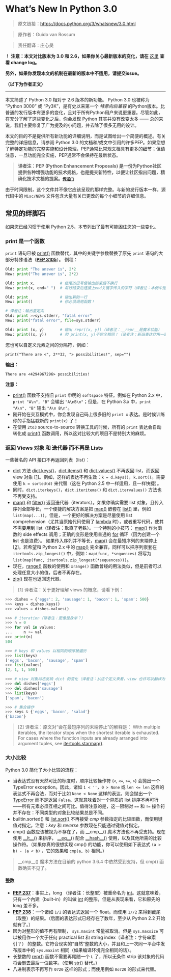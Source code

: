 # What’s New In Python 3.0

> 原文链接：https://docs.python.org/3/whatsnew/3.0.html

>   原作者：Guido van Rossum

> 责任翻译：庄心昊

__！ 注意：本文对比版本为 3.0 和 2.6，如果你关心最新版本的变化，请在__ [这里](https://docs.python.org/3/whatsnew/changelog.html#changelog) __查看 change log。__

__另外，如果你发现本文的机制在最新的版本中不适用，请提交issue。__

__（以下为作者正文）__

---

本文简述了 Python 3.0 相对于 2.6 版本的新功能。 Python 3.0 也被称为 “Python 3000” 或 “Py3K”，是有史以来第一个 _特意向后兼容_ 的Python版本。比普通的发行版本有更多的变化，且对于所有Python用户来说更重要。尽管如此，在充分了解了这些变化之后，你会发现 Python 其实并没有改变太多 —— 总的来说，我们主要修复了广为提及的小问题，并去除了很多无用的设计。

本文的目的不是提供所有新功能的详细说明，而是试图给出一个简便的概述。有关完整的详细信息，请参阅 Python 3.0 的文档和/或文中引用的许多PEP。如果您想了解特定功能的完整实施和设计原理，PEP通常比常规文档具有更多的细节；但请注意，一旦功能完全实施，PEP通常不会保持在最新状态。

> __译者注：PEP (Python Enhancement Proposals) 是一份为Python社区提供各种增强功能的技术规格，也是提交新特性，以便让社区指出问题，精确化技术文档的提案。[`传送门`](https://www.python.org/dev/peps/)__

由于时间限制，这个文件并不像它应该呈现的那样完整。与新的发行版本一样，源代码中的 `Misc/NEWS` 文件包含大量有关已更改的每个小细节的详细信息。


## 常见的绊脚石

如果您已经习惯于使用 Python 2.5，本节列出了最有可能困住您的一些变化。

### print 是一个函数
`print` 语句已被 [print()](https://docs.python.org/3/library/functions.html#print) 函数替代，其中的关键字参数替换了原先 `print` 语句的大部分特殊语法（[__PEP 3105__](https://www.python.org/dev/peps/pep-3105)）。 例程：
```python
Old: print "The answer is", 2*2
New: print("The answer is", 2*2)

Old: print x,           # 结尾的逗号使输出结束后不换行
New: print(x, end=" ")  # 每行结束后连接上end关键字传入的字符（译者注：本例中是一个空格）

Old: print              # 输出新的一行
New: print()            # 你必须调用函数！

# 译者注：输出重定向
Old: print >>sys.stderr, "fatal error"
New: print("fatal error", file=sys.stderr)

Old: print (x, y)       # 输出 repr((x, y))（译者注：__repr__是魔术功能）
New: print((x, y))      # 和 print(x, y)不完全相同！（译者注：新旧表达作用一致）
```

您也可以自定义元素之间的分隔符，例如：
```
print("There are <", 2**32, "> possibilities!", sep="")
```
__输出：__
```
There are <4294967296> possibilities!
```
__注意：__

- [print()](https://docs.python.org/3/library/functions.html#print) 函数不支持旧 `print` 申明的 `softspace` 特征。例如在 Python 2.x 中，`print "A\n", "B"` 会输出 `"A\nB\n"`；但是，在 Python 3.x 中，`print "A\n", "B"` 输出 `"A\n B\n"`。
- 刚开始在交互模式中，你会发现自己码上很多旧的 `print x` 表达。是时候训练你的手指猛戳新的 `print(x)` 了！
- 在使用 `2to3` source-to-source 转换工具的时候，所有的 `print` 表达会自动转化成 [print()](https://docs.python.org/3/library/functions.html#print) 函数调用，所以这对比较大的项目不是特别大的麻烦。


### 返回 Views 对象 和 迭代器 而不再是 Lists

一些著名的 API 接口不再返回列表（list）：
- [dict](https://docs.python.org/3/library/stdtypes.html#dict) 方法 [dict.keys()](https://docs.python.org/3/library/stdtypes.html#dict.keys)，[dict.items()](https://docs.python.org/3/library/stdtypes.html#dict.items) 和 [dict.values()](https://docs.python.org/3/library/stdtypes.html#dict.values) 不再返回 list，而返回 view 对象 \[[1](#q1)\]。例如，这样的表达不再生效：`k = d.keys(); k.sort()`。需要使用 `k = sorted(d)` 来代替（这在 Python 2.5 中一样适用，且一样快捷）。
- 同时，`dict.iterkeys()`，`dict.iteritems()` 和 `dict.itervalues()` 方法也不再受支持。
- [map()](https://docs.python.org/3/library/functions.html#map) 和 [filter()](https://docs.python.org/3/library/functions.html#filter) 返回迭代器（iterators）。如果你确实需要 list 对象，且传入序列全部等长，一个便捷的解决方案是把 [map()](https://docs.python.org/3/library/functions.html#map) 嵌套在 [list()](https://docs.python.org/3/library/stdtypes.html#list) 里，例如 `list(map(...))`，但是，一个更好的解决方案是尽量使用 list comprehension（尤其当原始代码使用了 [lambda](https://docs.python.org/3/reference/expressions.html#lambda) 时），或者重写代码，使其不需要用到 list（译者注：耿直了老铁）。一个特别的小技巧： [map()](https://docs.python.org/3/library/functions.html#map) 作为函数的 side effects 调用；正确的变形是使用普通的 [for](https://docs.python.org/3/reference/compound_stmts.html#for) 循环（因为创建一个 list 也是浪费）。
如果传入序列并不等长，[map()](https://docs.python.org/3/library/functions.html#map) 会在最短序列的末端停止 \[[2](#q2)\]。若希望和 Python 2.x 中的 [map()](https://docs.python.org/3/library/functions.html#map) 完全兼容，同样可以把序列嵌套在 `itertools.zip_longest()` 中，例如：`map(func, *sequences)` 将写为 `list(map(func, itertools.zip_longest(*sequences)))`。
- 现在，[range()](https://docs.python.org/3/library/stdtypes.html#range) 函数的使用和 `xrange()` 函数曾经的用法类似，但是前者可以处理任意大小的值，后者不再存在。
- [zip()](https://docs.python.org/3/library/functions.html#zip) 现在也返回迭代器。

<div class="q1"></div>

> [1] 译者注：关于更好理解 views 的概念，请看下例：

```python
>>> dishes = {'eggs': 2, 'sausage': 1, 'bacon': 1, 'spam': 500}
>>> keys = dishes.keys()
>>> values = dishes.values()  

>>> # iteration（译者注：更像是枚举？）
>>> n = 0  
>>> for val in values:  
...     n += val  
>>> print(n)  
504  

>>> # keys 和 values 以相同的顺序被遍历
>>> list(keys)
['eggs', 'bacon', 'sausage', 'spam']  
>>> list(values)  
[2, 1, 1, 500]  

>>> # view 对象动态反映 dict 的变化（译者注：从这个定义来看，view 也许可以翻译为“快照”）  
>>> del dishes['eggs']  
>>> del dishes['sausage']  
>>> list(keys)  
['spam', 'bacon']  

>>> # 集合操作
>>> keys & {'eggs', 'bacon', 'salad'}  
{'bacon'}  
```

<div class="q2"></div>

> [2] 译者注：原文对“会在最短序列的末端停止”的解释是：
With multiple iterables, the iterator stops when the shortest iterable is exhausted. For cases where the function inputs are already arranged into argument tuples, see [itertools.starmap()](https://docs.python.org/3/library/itertools.html#itertools.starmap).


### 大小比较

Python 3.0 简化了大小比较的流程：

- 当表达式没有天然可比的标度时，顺序比较操作符 (`<`, `<=`, `>=`, `>`) 会抛出一个 TypeError exception。因此，诸如 `1 < ''`，`0 > None` 或 `len <= len` 这样的表达式不再合法，而对于比如 `None < None` 这样的表达，则会抛出一个 [TypeError](https://docs.python.org/3/library/exceptions.html#TypeError) 而不是返回 `False`。这就意味着对一个异质的 list 排序不再可行——所有元素必须互相之间可比。值得注意的是，这一限制对 `==` 和 `!=` 操作符并不存在：不同类型的对象比较结果总是不同。
- builtin.sorted() 和 [list.sort()](https://docs.python.org/3/library/stdtypes.html#list.sort) 不再接受 _cmp_ 参数指定的比较函数，而使用键值对指定。注意：_key_ 和 _reverse_ 参数现在只能通过键值对指定。
- cmp() 函数应该被视为不存在了，而 \_\_cmp\_\_() 魔术方法也不再受支持。现在使用 [\_\_lt\_\_()](https://docs.python.org/3/reference/datamodel.html#object.__lt__) 来排序， [\_\_eq\_\_()](https://docs.python.org/3/reference/datamodel.html#object.__eq__) 配合 [\_\_hash\_\_()](https://docs.python.org/3/reference/datamodel.html#object.__hash__) 使用，以及其他所需的比较操作符。（如果你真的很想实现 cmp() 的功能，你可以使用如下表达式 `(a > b) - (a < b)` ，它的效果和 `cmp(a, b)` 相同。）

> \_\_cmp\_\_() 魔术方法在目前的 python 3.6.4 中依然受到支持，但 cmp() 函数确实不见了。

#### 整数

- [__PEP 237__](https://www.python.org/dev/peps/pep-0237)：事实上，long （译者注：长整型）被重命名为 [int](https://docs.python.org/3/library/functions.html#int)。这就意味着，只有一个內建（built-in）的叫做 [int](https://docs.python.org/3/library/functions.html#int) 的整形，但是从表现来看，它和原先的 long 差不多。
- [__PEP 238__](https://www.python.org/dev/peps/pep-0238)：一个诸如 `1/2` 的表达式返回一个 float。而使用 `1//2` 来得到截尾（取整）的结果。（后面的表达形式已经存在了数年，至少从 Python 2.2 开始就有了。）
- 因为对整形的值不再有限制， `sys.maxint` 常量被取消。但是 `sys.maxsize` 可以被用作一个大于任何 practical list 和 string index（译者注：字符串索引？） 的整数。它符合现实的“自然”整数的大小，并且和上一次同一平台中发布版本中的 `sys.maxint` 相同（如果编译环境完全相同的话）。
- 长整数的 [repr()](https://docs.python.org/3/library/functions.html#repr) 函数不需要再尾随一个 `L` 了，所以无条件 strip 该对象的代码将会删去最后一位数字。（使用 [str()](https://docs.python.org/3/library/stdtypes.html#str) 替代。）
- 八进制表示不再写作 `0720` 这样的形式；而使用例如 `0o720` 的形式来代替。
